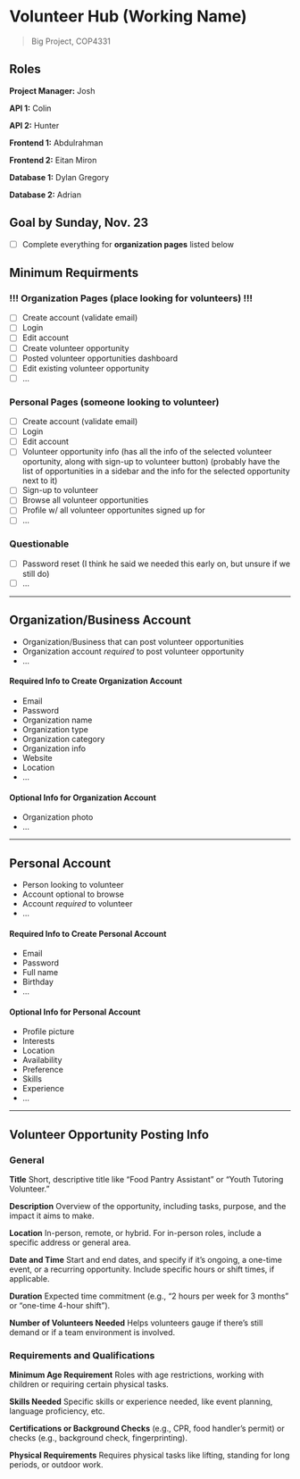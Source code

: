# Volunteer Hub (Working Name)
> Big Project, COP4331


## Roles
**Project Manager:** Josh 

 **API 1:** Colin
 
**API 2:** Hunter

**Frontend 1:** Abdulrahman

**Frontend 2:** Eitan Miron

**Database 1:** Dylan Gregory

**Database 2:** Adrian


## Goal by Sunday, Nov. 23
- [ ] Complete everything for **organization pages** listed below


## Minimum Requirments

### !!! Organization Pages (place looking for volunteers) !!!
- [ ] Create account (validate email)
- [ ] Login
- [ ] Edit account
- [ ] Create volunteer opportunity
- [ ] Posted volunteer opportunities dashboard
- [ ] Edit existing volunteer opportunity
- [ ] ...

### Personal Pages (someone looking to volunteer)
- [ ] Create account (validate email)
- [ ] Login
- [ ] Edit account
- [ ] Volunteer opportunity info (has all the info of the selected volunteer oportunity, along with sign-up to volunteer button) (probably have the list of opportunities in a sidebar and the info for the selected opportunity next to it)
- [ ] Sign-up to volunteer
- [ ] Browse all volunteer opportunities
- [ ] Profile w/ all volunteer opportunites signed up for
- [ ] ...

### Questionable
- [ ] Password reset (I think he said we needed this early on, but unsure if we still do)
- [ ] ...

---

## Organization/Business Account
* Organization/Business that can post volunteer opportunities
* Organization account *required* to post volunteer opportunity
* ...

#### Required Info to Create Organization Account
* Email 
* Password
* Organization name
* Organization type
* Organization category
* Organization info
* Website
* Location
* ...

#### Optional Info for Organization Account
* Organization photo
* ...

---

## Personal Account
* Person looking to volunteer
* Account optional to browse
* Account *required* to volunteer
* ...

#### Required Info to Create Personal Account
* Email
* Password
* Full name
* Birthday
* ...

#### Optional Info for Personal Account
* Profile picture
* Interests
* Location
* Availability
* Preference
* Skills
* Experience
* ...

---

## Volunteer Opportunity Posting Info
### General
**Title**
Short, descriptive title like “Food Pantry Assistant” or “Youth Tutoring Volunteer.”

**Description**
Overview of the opportunity, including tasks, purpose, and the impact it aims to make.

**Location**
In-person, remote, or hybrid. For in-person roles, include a specific address or general area.

**Date and Time**
Start and end dates, and specify if it’s ongoing, a one-time event, or a recurring opportunity.
Include specific hours or shift times, if applicable.

**Duration**
Expected time commitment (e.g., “2 hours per week for 3 months” or “one-time 4-hour shift”).

**Number of Volunteers Needed**
Helps volunteers gauge if there’s still demand or if a team environment is involved.

### Requirements and Qualifications
**Minimum Age Requirement**
Roles with age restrictions, working with children or requiring certain physical tasks.

**Skills Needed**
Specific skills or experience needed, like event planning, language proficiency, etc.

**Certifications or Background Checks**
(e.g., CPR, food handler’s permit) or checks (e.g., background check, fingerprinting).

**Physical Requirements**
Requires physical tasks like lifting, standing for long periods, or outdoor work.
